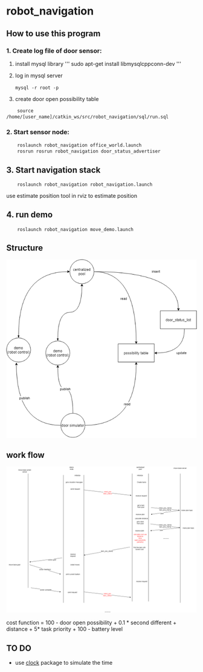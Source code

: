 # robot_navigation
## How to use this program

### 1.  Create log file of door sensor:
1. install mysql library
'''
sudo apt-get install libmysqlcppconn-dev
'''

2. log in mysql server 

    `mysql -r root -p`

3. create door open possibility table 
```
    source /home/[user_name]/catkin_ws/src/robot_navigation/sql/run.sql
```

### 2.  Start sensor node:
```
    roslaunch robot_navigation office_world.launch
    rosrun rosrun robot_navigation door_status_advertiser
```
## 3. Start navigation stack
```
    roslaunch robot_navigation robot_navigation.launch
```
use estimate position tool in rviz to estimate position

## 4. run demo
```
    roslaunch robot_navigation move_demo.launch
```
## Structure

![structure](./img/scheduler-ros_structure.png)

## work flow
![work flow](./img/scheduler-ros_workflow.png)

cost function = 100 - door open possibility +  0.1 * second different +  distance + 5* task priority + 100 - battery level

## TO DO

- use [clock](http://wiki.ros.org/Clock) package to simulate the time

